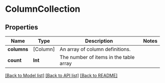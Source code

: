 # ColumnCollection

## Properties
Name | Type | Description | Notes
------------ | ------------- | ------------- | -------------
**columns** | [Column] | An array of column definitions. | 
**count** | **Int** | The number of items in the table array | 

[[Back to Model list]](../README.md#documentation-for-models) [[Back to API list]](../README.md#documentation-for-api-endpoints) [[Back to README]](../README.md)


